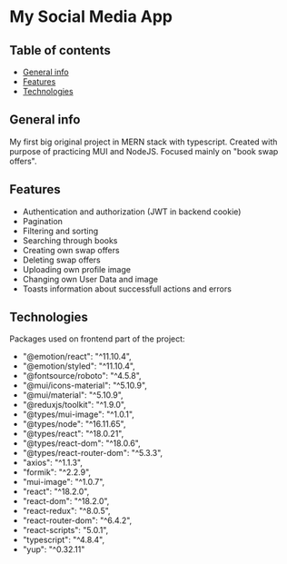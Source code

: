# My Social Media App

## Table of contents

- [General info](#general-info)
- [Features](#features)
- [Technologies](#technologies)

## General info

My first big original project in MERN stack with typescript. Created with purpose of practicing MUI and NodeJS. Focused mainly on "book swap offers".

## Features

- Authentication and authorization (JWT in backend cookie)
- Pagination
- Filtering and sorting
- Searching through books
- Creating own swap offers
- Deleting swap offers
- Uploading own profile image
- Changing own User Data and image
- Toasts information about successfull actions and errors

## Technologies

Packages used on frontend part of the project:

- "@emotion/react": "^11.10.4",
- "@emotion/styled": "^11.10.4",
- "@fontsource/roboto": "^4.5.8",
- "@mui/icons-material": "^5.10.9",
- "@mui/material": "^5.10.9",
- "@reduxjs/toolkit": "^1.9.0",
- "@types/mui-image": "^1.0.1",
- "@types/node": "^16.11.65",
- "@types/react": "^18.0.21",
- "@types/react-dom": "^18.0.6",
- "@types/react-router-dom": "^5.3.3",
- "axios": "^1.1.3",
- "formik": "^2.2.9",
- "mui-image": "^1.0.7",
- "react": "^18.2.0",
- "react-dom": "^18.2.0",
- "react-redux": "^8.0.5",
- "react-router-dom": "^6.4.2",
- "react-scripts": "5.0.1",
- "typescript": "^4.8.4",
- "yup": "^0.32.11"

